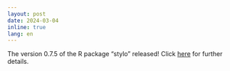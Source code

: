 ```yaml
---
layout: post
date: 2024-03-04
inline: true
lang: en
---
```



The version 0.7.5 of the R package “stylo” released! Click [here](https://github.com/computationalstylistics/stylo) for further details.

